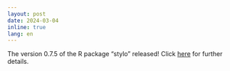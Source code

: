 ```yaml
---
layout: post
date: 2024-03-04
inline: true
lang: en
---
```



The version 0.7.5 of the R package “stylo” released! Click [here](https://github.com/computationalstylistics/stylo) for further details.

